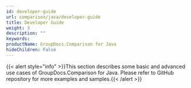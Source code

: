 ```yaml
---
id: developer-guide
url: comparison/java/developer-guide
title: Developer Guide
weight: 3
description: ""
keywords: 
productName: GroupDocs.Comparison for Java
hideChildren: False
---
```

{{< alert style="info" >}}This section describes some basic and advanced use cases of GroupDocs.Comparison for Java. Please refer to GitHub repository for more examples and samples.{{< /alert >}}
